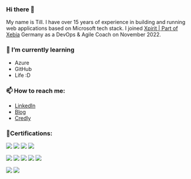 ### Hi there 👋

My name is Till. I have over 15 years of experience in building and running web applications based on Microsoft tech stack. I joined [Xpirit | Part of Xebia](https://xpirit.com) Germany as a DevOps & Agile Coach on November 2022. 

### 🌱 I’m currently learning
- Azure
- GitHub
- Life :D

### 📫 How to reach me: 

- [LinkedIn](https://linkedin.com/in/till-spindler-78207024b)
- [Blog](https://blog.spindev.org)
- [Credly](https://credly.com/users/till-spindler/badges)

### 🏅Certifications:
![](https://images.credly.com/size/220x220/images/fd6bb2af-2f05-4d9b-a23e-39f8e309a82d/image.png)
![](https://images.credly.com/size/220x220/images/c3ab66f8-5d59-4afa-a6c2-0ba30a1989ca/CERT-Expert-DevOps-Engineer-600x600.png)
![](https://images.credly.com/size/220x220/images/63316b60-f62d-4e51-aacc-c23cb850089c/azure-developer-associate-600x600.png)
![](https://images.credly.com/size/220x220/images/be8fcaeb-c769-4858-b567-ffaaa73ce8cf/image.png)

![](https://images.credly.com/size/220x220/images/024d0122-724d-4c5a-bd83-cfe3c4b7a073/image.png)
![](https://images.credly.com/size/220x220/images/89efc3e7-842b-4790-b09b-9ea5efc71ec3/image.png)
![](https://images.credly.com/size/220x220/images/34880f37-8ec8-4542-a78a-73ba6647208e/image.png)
![](https://images.credly.com/size/1220x220/images/c9ed294b-f8ac-48fa-a8c3-96dab1f110f2/image.png)
![](https://images.credly.com/size/220x220/images/6b924fae-3cd7-4233-b012-97413c62c85d/blob)

![](https://images.credly.com/size/220x220/images/a2790314-008a-4c3d-9553-f5e84eb359ba/image.png)
![](https://images.credly.com/size/220x220/images/591762c5-fae7-49c6-b326-e1756979928d/image.png)

<!--
**spindev/spindev** is a ✨ _special_ ✨ repository because its `README.md` (this file) appears on your GitHub profile.

Here are some ideas to get you started:

- 🔭 I’m currently working on ...
- 🌱 I’m currently learning ...
- 👯 I’m looking to collaborate on ...
- 🤔 I’m looking for help with ...
- 💬 Ask me about ...
- 📫 How to reach me: ...
- 😄 Pronouns: ...
- ⚡ Fun fact: ...
-->
